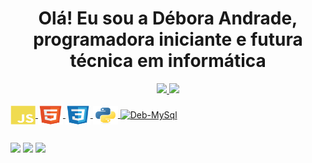 <!--Extensão md = markdown, ou seja, é uma extensão de marcação-->
<!--Introdução do README-->

<h1 align="center">Olá! Eu sou a Débora Andrade, programadora iniciante e futura técnica em informática</h1>

<div align="center">
<!--Ao clicar nas imagens o usuário será redirecionado para o início do meu GitHub-->
  <a href="https://github.com/DeboraAndrade18">
  
  <!--Imagem 1 com as estatísticas e conquistas do perfil-->
  <img height="180em" src="https://github-readme-stats.vercel.app/api?username=deboraandrade18&show_icons=true&theme=radical&include_all_commits=true&count_private=true"/>
  
  <!--Imagem 2 com as linguagens mais usadas-->
  <img height="180em" src="https://github-readme-stats.vercel.app/api/top-langs/?username=deboraandrade18&layout=compact&langs_count=7&theme=radical"/>
</div>

<!--Linguagens de Programação-->
<div style="display: inline_block"><br>
  <img align="center" alt="Deb-Js" height="30" width="40" src="https://raw.githubusercontent.com/devicons/devicon/master/icons/javascript/javascript-plain.svg">
  <img align="center" alt="Deb-HTML" height="30" width="40" src="https://raw.githubusercontent.com/devicons/devicon/master/icons/html5/html5-original.svg">
  <img align="center" alt="Deb-CSS" height="30" width="40" src="https://raw.githubusercontent.com/devicons/devicon/master/icons/css3/css3-original.svg">
  <img align="center" alt="Deb-Python" height="30" width="40" src="https://raw.githubusercontent.com/devicons/devicon/master/icons/python/python-original.svg">
  <img align="center" alt="Deb-MySql" height="30" width="40" src="https://raw.githubusercontent.com/devicons/devicon /master/icons/mysql/mysql-original-wordmark.svg">
</div>
  
  ##

<!--Redes Sociais-->
<div> 
  <a href="https://br.pinterest.com/dandrade2524/" target="_blank"><img src="https://img.shields.io/badge/Pinterest-%23E60023.svg?&style=for-the-badge&logo=Pinterest&logoColor=white target="_blank"></a>
  <a href="https://www.instagram.com/debora_victoria2909/" target="_blank"><img src="https://img.shields.io/badge/-Instagram-%23E4405F?style=for-the-badge&logo=instagram&logoColor=white" target="_blank"></a>
  <a href = "mailto:deboraam2909@gmail.com"><img src="https://img.shields.io/badge/-Gmail-%23333?style=for-the-badge&logo=gmail&logoColor=white" target="_blank"></a>
  <!-- <a href="https://www.linkedin.com/in/rafaella-ballerini-45875016a" target="_blank"><img src="https://img.shields.io/badge/-LinkedIn-%230077B5?style=for-the-badge&logo=linkedin&logoColor=white" target="_blank"></a> -->
 
</div>

